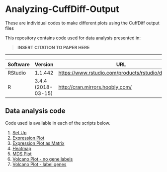 # Analyzing-CuffDiff-Output
These are individual codes to make different plots using the CuffDiff output files


This repository contains code used for data analysis presented in: 

> **INSERT CITATION TO PAPER HERE**

----

| Software | Version | URL | 
| --- | --- | --- |
| RStudio | 1.1.442 | https://www.rstudio.com/products/rstudio/download/ |
| R | 3.4.4 (2018-03-15) | http://cran.mirrors.hoobly.com/  |


## Data analysis code

Code used is available in each of the scripts below.

1. [Set Up](address)
1. [Expression Plot](address)
1. [Expression Plot as Matrix](address)
1. [Heatmap](address)
1. [MDS Plot](address)
1. [Volcano Plot - no gene labels](address)
1. [Volcano Plot - label genes](address)
